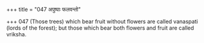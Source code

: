 +++
title = "047 अपुष्पाः फलवन्तो"

+++
047	(Those trees) which bear fruit without flowers are called vanaspati (lords of the forest); but those which bear both flowers and fruit are called vriksha.